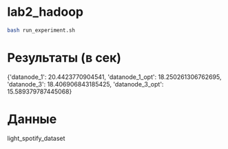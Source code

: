 # lab2_hadoop

```bash
bash run_experiment.sh
```
# Результаты (в сек)
{'datanode_1': 20.4423770904541,
 'datanode_1_opt': 18.250261306762695,
 'datanode_3': 18.406906843185425,
 'datanode_3_opt': 15.589379787445068}

# Данные 
light_spotify_dataset
